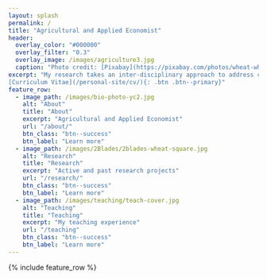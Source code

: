 ```yaml
---
layout: splash
permalink: /
title: "Agricultural and Applied Economist"
header:
  overlay_color: "#000000"
  overlay_filter: "0.3"
  overlay_image: /images/agriculture3.jpg
  caption: "Photo credit: [Pixabay](https://pixabay.com/photos/wheat-wheat-field-cereals-175960/)"
excerpt: "My research takes an inter-disciplinary approach to address challenges in agricultural production and agricultural risk management.  <br /> <br />
[Curriculum Vitae](/personal-site/cv/){: .btn .btn--primary}"
feature_row:
  - image_path: /images/bio-photo-yc2.jpg
    alt: "About"
    title: "About"
    excerpt: "Agricultural and Applied Economist"
    url: "/about/"
    btn_class: "btn--success"
    btn_label: "Learn more"
  - image_path: /images/2Blades/2blades-wheat-square.jpg
    alt: "Research"
    title: "Research"
    excerpt: "Active and past research projects"
    url: "/research/"
    btn_class: "btn--success"
    btn_label: "Learn more"
  - image_path: /images/teaching/teach-cover.jpg
    alt: "Teaching"
    title: "Teaching"
    excerpt: "My teaching experience"
    url: "/teaching"
    btn_class: "btn--success"
    btn_label: "Learn more"  
---
```


{% include feature_row %}